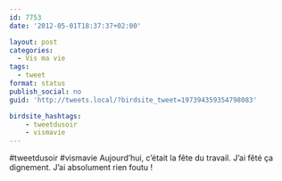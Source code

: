 ```yaml
---
id: 7753
date: '2012-05-01T18:37:37+02:00'

layout: post
categories:
  - Vis ma vie
tags:
  - tweet
format: status
publish_social: no
guid: 'http://tweets.local/?birdsite_tweet=197394359354798083'

birdsite_hashtags:
    - tweetdusoir
    - vismavie
---
```


\#tweetdusoir #vismavie Aujourd’hui, c’était la fête du travail. J’ai fêté ça dignement. J’ai absolument rien foutu !